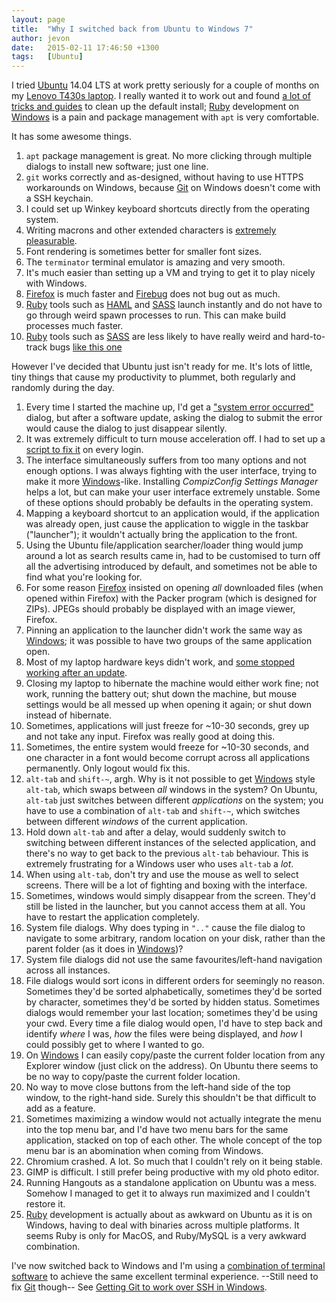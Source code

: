 ```yaml
---
layout: page
title:  "Why I switched back from Ubuntu to Windows 7"
author: jevon
date:   2015-02-11 17:46:50 +1300
tags:   [Ubuntu]
---
```


I tried [Ubuntu](Ubuntu.md) 14.04 LTS at work pretty seriously for a couple of months on my [Lenovo T430s laptop](Computer.md). I really wanted it to work out and found <a href="https://delicious.com/jevonwright/ubuntu">a lot of tricks and guides</a> to clean up the default install; [Ruby](Ruby.md) development on [Windows](Windows.md) is a pain and package management with `apt` is very comfortable.

It has some awesome things.

1. `apt` package management is great. No more clicking through multiple dialogs to install new software; just one line.
1. `git` works correctly and as-designed, without having to use HTTPS workarounds on Windows, because [Git](Git.md) on Windows doesn't come with a SSH keychain.
1. I could set up Winkey keyboard shortcuts directly from the operating system.
1. Writing macrons and other extended characters is <a href="http://blog.triumphovermadness.com/2010/05/easy-macron-input-in-ubuntu-ubuntu.html">extremely pleasurable</a>.
1. Font rendering is sometimes better for smaller font sizes.
1. The `terminator` terminal emulator is amazing and very smooth.
1. It's much easier than setting up a VM and trying to get it to play nicely with Windows.
1. [Firefox](Firefox.md) is much faster and [Firebug](firebug.md) does not bug out as much.
1. [Ruby](Ruby.md) tools such as [HAML](haml.md) and [SASS](SASS.md) launch instantly and do not have to go through weird spawn processes to run. This can make build processes much faster.
1. [Ruby](Ruby.md) tools such as [SASS](SASS.md) are less likely to have really weird and hard-to-track bugs <a href="https://github.com/gruntjs/grunt-contrib-sass/issues/189">like this one</a>

However I've decided that Ubuntu just isn't ready for me. It's lots of little, tiny things that cause my productivity to plummet, both regularly and randomly during the day.

1. Every time I started the machine up, I'd get a <a href="http://askubuntu.com/questions/230670/apportcheckresume-recurring-error-and-gnome-shell-fixations">"system error occurred"</a> dialog, but after a software update, asking the dialog to submit the error would cause the dialog to just disappear silently.
1. It was extremely difficult to turn mouse acceleration off. I had to set up a <a href="http://askubuntu.com/questions/22589/how-to-change-my-mouse-wheel-scroll-rate">script to fix it</a> on every login.
1. The interface simultaneously suffers from too many options and not enough options. I was always fighting with the user interface, trying to make it more [Windows](Windows.md)-like. Installing _CompizConfig Settings Manager_ helps a lot, but can make your user interface extremely unstable. Some of these options should probably be defaults in the operating system.
1. Mapping a keyboard shortcut to an application would, if the application was already open, just cause the application to wiggle in the taskbar ("launcher"); it wouldn't actually bring the application to the front.
1. Using the Ubuntu file/application searcher/loader thing would jump around a lot as search results came in, had to be customised to turn off all the advertising introduced by default, and sometimes not be able to find what you're looking for.
1. For some reason [Firefox](Firefox.md) insisted on opening _all_ downloaded files (when opened within Firefox) with the Packer program (which is designed for ZIPs). JPEGs should probably be displayed with an image viewer, Firefox.
1. Pinning an application to the launcher didn't work the same way as [Windows](Windows.md); it was possible to have two groups of the same application open.
1. Most of my laptop hardware keys didn't work, and <a href="http://askubuntu.com/questions/469791/14-04-thinkpad-edge-volume-buttons-stopped-working/534262#534262">some stopped working after an update</a>.
1. Closing my laptop to hibernate the machine would either work fine; not work, running the battery out; shut down the machine, but mouse settings would be all messed up when opening it again; or shut down instead of hibernate.
1. Sometimes, applications will just freeze for ~10-30 seconds, grey up and not take any input. Firefox was really good at doing this.
1. Sometimes, the entire system would freeze for ~10-30 seconds, and one character in a font would become corrupt across all applications permanently. Only logout would fix this.
1. `alt-tab` and `shift-~`, argh. Why is it not possible to get [Windows](Windows.md) style `alt-tab`, which swaps between _all_ windows in the system? On Ubuntu, `alt-tab` just switches between different _applications_ on the system; you have to use a combination of `alt-tab` and `shift-~`, which switches between different _windows_ of the current application.
1. Hold down `alt-tab` and after a delay, would suddenly switch to switching between different instances of the selected application, and there's no way to get back to the previous `alt-tab` behaviour. This is extremely frustrating for a Windows user who uses `alt-tab` a _lot_.
1. When using `alt-tab`, don't try and use the mouse as well to select screens. There will be a lot of fighting and boxing with the interface.
1. Sometimes, windows would simply disappear from the screen. They'd still be listed in the launcher, but you cannot access them at all. You have to restart the application completely.
1. System file dialogs. Why does typing in `".."` cause the file dialog to navigate to some arbitrary, random location on your disk, rather than the parent folder (as it does in [Windows](Windows.md))?
1. System file dialogs did not use the same favourites/left-hand navigation across all instances.
1. File dialogs would sort icons in different orders for seemingly no reason. Sometimes they'd be sorted alphabetically, sometimes they'd be sorted by character, sometimes they'd be sorted by hidden status. Sometimes dialogs would remember your last location; sometimes they'd be using your cwd. Every time a file dialog would open, I'd have to step back and identify _where_ I was, _how_ the files were being displayed, and _how_ I could possibly get to where I wanted to  go.
1. On [Windows](Windows.md) I can easily copy/paste the current folder location from any Explorer window (just click on the address). On Ubuntu there seems to be no way to copy/paste the current folder location.
1. No way to move close buttons from the left-hand side of the top window, to the right-hand side. Surely this shouldn't be that difficult to add as a feature.
1. Sometimes maximizing a window would not actually integrate the menu into the top menu bar, and I'd have two menu bars for the same application, stacked on top of each other. The whole concept of the top menu bar is an abomination when coming from Windows.
1. Chromium crashed. A lot. So much that I couldn't rely on it being stable.
1. GIMP is difficult. I still prefer being productive with my old photo editor.
1. Running Hangouts as a standalone application on Ubuntu was a mess. Somehow I managed to get it to always run maximized and I couldn't restore it.
1. [Ruby](Ruby.md) development is actually about as awkward on Ubuntu as it is on Windows, having to deal with binaries across multiple platforms. It seems Ruby is only for MacOS, and Ruby/MySQL is a very awkward combination.

I've now switched back to Windows and I'm using a <a href="https://twitter.com/soundasleep/status/557663609011339266">combination of terminal software</a> to achieve the same excellent terminal experience. --Still need to fix [Git](Git.md) though-- See [Getting Git to work over SSH in Windows](getting-git-to-work-over-ssh-in-Windows.md).
